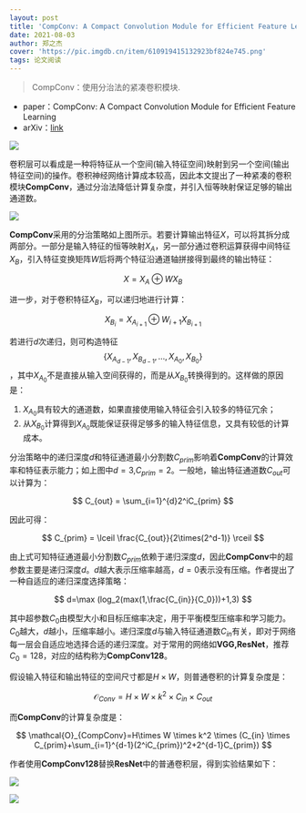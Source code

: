 ```yaml
---
layout: post
title: 'CompConv: A Compact Convolution Module for Efficient Feature Learning'
date: 2021-08-03
author: 郑之杰
cover: 'https://pic.imgdb.cn/item/610919415132923bf824e745.png'
tags: 论文阅读
---
```


> CompConv：使用分治法的紧凑卷积模块.

- paper：CompConv: A Compact Convolution Module for Efficient Feature Learning
- arXiv：[link](https://arxiv.org/abs/2106.10486)


![](https://pic.imgdb.cn/item/610919e35132923bf8264a65.jpg)

卷积层可以看成是一种将特征从一个空间(输入特征空间)映射到另一个空间(输出特征空间)的操作。卷积神经网络计算成本较高，因此本文提出了一种紧凑的卷积模块**CompConv**，通过分治法降低计算复杂度，并引入恒等映射保证足够的输出通道数。

![](https://pic.imgdb.cn/item/610919d05132923bf8261f46.jpg)

**CompConv**采用的分治策略如上图所示。若要计算输出特征$X$，可以将其拆分成两部分。一部分是输入特征的恒等映射$X_A$，另一部分通过卷积运算获得中间特征$X_B$，引入特征变换矩阵$W$后将两个特征沿通道轴拼接得到最终的输出特征：

$$ X=X_A \oplus WX_B $$

进一步，对于卷积特征$X_B$，可以递归地进行计算：

$$ X_{B_i} = X_{A_{i+1}} \oplus W_{i+1}X_{B_{i+1}} $$

若进行$d$次递归，则可构造特征$$\{X_{A_{d-1}},X_{B_{d-1}},...,X_{A_{0}},X_{B_{0}}\}$$，其中$X_{A_{0}}$不是直接从输入空间获得的，而是从$X_{B_{0}}$转换得到的。这样做的原因是：
1. $X_{A_{0}}$具有较大的通道数，如果直接使用输入特征会引入较多的特征冗余；
2. 从$X_{B_{0}}$计算得到$X_{A_{0}}$既能保证获得足够多的输入特征信息，又具有较低的计算成本。

分治策略中的递归深度$d$和特征通道最小分割数$C_{prim}$影响着**CompConv**的计算效率和特征表示能力；如上图中$d=3,$$C_{prim}=2$。一般地，输出特征通道数$C_{out}$可以计算为：

$$ C_{out} = \sum_{i=1}^{d}2^iC_{prim} $$

因此可得：

$$ C_{prim} = \lceil \frac{C_{out}}{2\times(2^d-1)} \rceil $$

由上式可知特征通道最小分割数$C_{prim}$依赖于递归深度$d$，因此**CompConv**中的超参数主要是递归深度$d$。$d$越大表示压缩率越高，$d=0$表示没有压缩。作者提出了一种自适应的递归深度选择策略：

$$ d=\max (log_2(max(1,\frac{C_{in}}{C_0}))+1,3) $$

其中超参数$C_0$由模型大小和目标压缩率决定，用于平衡模型压缩率和学习能力。$C_0$越大，$d$越小，压缩率越小。递归深度$d$与输入特征通道数$C_{in}$有关，即对于网络每一层会自适应地选择合适的递归深度。对于常用的网络如**VGG,ResNet**，推荐$C_0=128$，对应的结构称为**CompConv128**。

假设输入特征和输出特征的空间尺寸都是$H\times W$，则普通卷积的计算复杂度是：

$$ \mathcal{O}_{Conv}=H\times W \times k^2 \times C_{in} \times C_{out} $$

而**CompConv**的计算复杂度是：

$$ \mathcal{O}_{CompConv}=H\times W \times k^2 \times (C_{in} \times C_{prim}+\sum_{i=1}^{d-1}(2^iC_{prim})^2+2^{d-1}C_{prim}) $$

作者使用**CompConv128**替换**ResNet**中的普通卷积层，得到实验结果如下：

![](https://pic.imgdb.cn/item/610919b45132923bf825de44.jpg)


![](https://pic.imgdb.cn/item/6109198d5132923bf825894e.jpg)